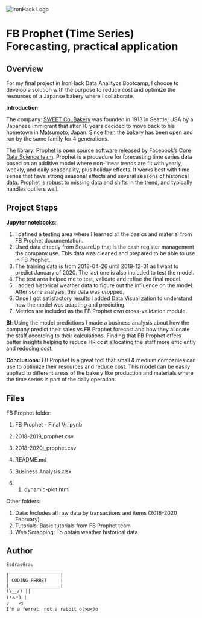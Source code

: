 ![IronHack Logo](https://user-images.githubusercontent.com/23629340/40541063-a07a0a8a-601a-11e8-91b5-2f13e4e6b441.png)

# FB Prophet (Time Series) Forecasting, practical application

## Overview

For my final project in IronHack Data Analitycs Bootcamp, I choose to develop a solution with the purpose to reduce cost and optimize the resources of a Japanse bakery where I collaborate. 

**Introduction**

The company:
[SWEET Co. Bakery](https://www.sweet-bakery.co.jp/) was founded in 1913 in Seattle, USA by a Japanese immigrant that after 10 years decided to move back to his hometown in Matsumoto, Japan. Since then the bakery has been open and run by the same family for 4 generations. 

The library:
Prophet is [open source software](https://code.facebook.com/projects/) released by Facebook’s [Core Data Science team](https://research.fb.com/category/data-science/).  Prophet is a procedure for forecasting time series data based on an additive model where non-linear trends are fit with yearly, weekly, and daily seasonality, plus holiday effects. It works best with time series that have strong seasonal effects and several seasons of historical data. Prophet is robust to missing data and shifts in the trend, and typically handles outliers well.



## Project Steps

**Jupyter notebooks**:

1. I defined a testing area where I learned all the basics and material from FB Prophet documentation. 
2. Used data directly from SquareUp that is the cash register management the company use. This data was cleaned and prepared to be able to use in FB Prophet.
3. The training data is from 2018-04-26 until 2019-12-31 as I want to predict January of 2020.  The last one is also included to test the model.
4. The test area helped me to test, validate and refine the final model.
5. I added historical weather data to figure out the influence on the model. After some analysis, this data was dropped.
6. Once I got satisfactory results I added Data Visualization to understand how the model was adapting and predicting.
7. Metrics are included as the FB Prophet own cross-validation module.



**BI**:
Using the model predictions I made a business analysis about how the company predict their sales vs FB Prophet forecast and how they allocate the staff according to their calculations. Finding that FB Prophet offers better insights helping to reduce HR cost allocating the staff more efficiently and reducing cost.



**Conclusions:**
FB Prophet is a great tool that small & medium companies can use to optimize their resources and reduce cost. This model can be easily applied to different areas of the bakery like production and materials where the time series is part of the daily operation.



## Files 

FB Prophet folder:

1. FB Prophet - Final Vr.ipynb

2. 2018-2019_prophet.csv

3. 2018-2020j_prophet.csv

4. README.md

5. Business Analysis.xlsx

6. 1. dynamic-plot.html

Other folders:

1. Data: Includes all raw data by transactions and items (2018-2020 February)
2. Tutorials: Basic tutorials from FB Prophet team
3. Web Scrapping: To obtain weather historical data 

## Author

`EsdrasGrau`

```
|‾‾‾‾‾‾‾‾‾‾‾‾‾‾‾‾‾‾‾|
| CODING FERRET     |
|___________________|
(\__/) || 
(•ㅅ•) || 
/ 　 づ
I'm a ferret, not a rabbit o(>ω<)o 
```